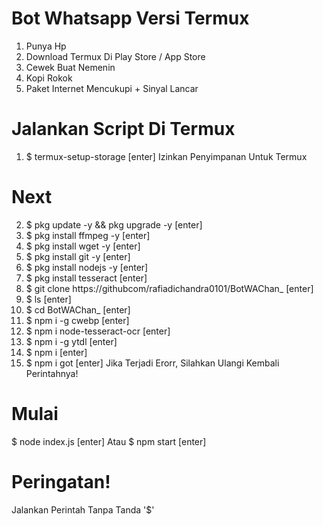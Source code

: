 # Bot Whatsapp Versi Termux
1. Punya Hp
2. Download Termux Di Play Store / App Store
3. Cewek Buat Nemenin
4. Kopi Rokok
5. Paket Internet Mencukupi + Sinyal Lancar

# Jalankan Script Di Termux
1. $ termux-setup-storage [enter]
Izinkan Penyimpanan Untuk Termux 

# Next
2. $ pkg update -y && pkg upgrade -y [enter]
3. $ pkg install ffmpeg -y [enter]
4. $ pkg install wget -y [enter]
5. $ pkg install git -y [enter]
6. $ pkg install nodejs -y [enter]
7. $ pkg install tesseract [enter]
8. $ git clone https://githubcom/rafiadichandra0101/BotWAChan_ [enter]
9. $ ls  [enter]
10. $ cd BotWAChan_ [enter]
11. $ npm i -g cwebp [enter]
12. $ npm i node-tesseract-ocr [enter]
13. $ npm i -g ytdl [enter]
14. $ npm i [enter]
15. $ npm i got [enter]
Jika Terjadi Erorr, Silahkan Ulangi Kembali Perintahnya!

# Mulai
$ node index.js [enter]
Atau $ npm start  [enter]


# Peringatan!
Jalankan Perintah Tanpa Tanda '$' 
